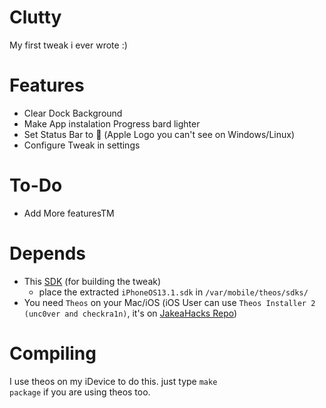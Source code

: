 # Clutty
My first tweak i ever wrote :)

# Features
- Clear Dock Background
- Make App instalation Progress bard lighter
- Set Status Bar to  (Apple Logo you can't see on Windows/Linux)
- Configure Tweak in settings

# To-Do
- Add More featuresTM

# Depends
- This [SDK](https://github.com/CrafterPika/Clutty/blob/master/deps/iPhoneOS_13.1_Build_SDK.zip?raw=true) (for building the tweak)
  - place the extracted <code>iPhoneOS13.1.sdk</code> in <code>/var/mobile/theos/sdks/</code>
- You need <code>Theos</code> on your Mac/iOS (iOS User can use <code>Theos Installer 2 (unc0ver and checkra1n)</code>, it's on <a href="https://jakeashacks.net/cydia/">JakeaHacks Repo</a>)

# Compiling
I use theos on my iDevice to do this. just type <code>make package</code> if you are using theos too.
